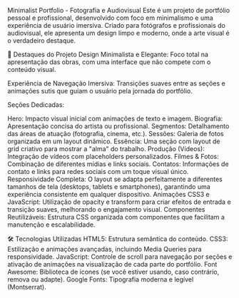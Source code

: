 Minimalist Portfolio - Fotografia e Audiovisual
Este é um projeto de portfólio pessoal e profissional, desenvolvido com foco em minimalismo e uma experiência de usuário imersiva. Criado para fotógrafos e profissionais do audiovisual, ele apresenta um design limpo e moderno, onde a arte visual é o verdadeiro destaque.

🌟 Destaques do Projeto
Design Minimalista e Elegante: Foco total na apresentação das obras, com uma interface que não compete com o conteúdo visual.

Experiência de Navegação Imersiva: Transições suaves entre as seções e animações sutis que guiam o usuário pela jornada do portfólio.

Seções Dedicadas:

Hero: Impacto visual inicial com animações de texto e imagem.
Biografia: Apresentação concisa do artista ou profissional.
Segmentos: Detalhamento das áreas de atuação (fotografia, cinema, etc.).
Sessões: Galeria de fotos organizada em um layout dinâmico.
Essência: Uma seção com layout de grid criativo para mostrar a "alma" do trabalho.
Produção (Vídeos): Integração de vídeos com placeholders personalizados.
Filmes & Fotos: Combinação de diferentes mídias e links sociais.
Contatos: Informações de contato e links para redes sociais com um toque visual único.
Responsividade Completa: O layout se adapta perfeitamente a diferentes tamanhos de tela (desktops, tablets e smartphones), garantindo uma experiência consistente em qualquer dispositivo.
Animações CSS3 e JavaScript: Utilização de opacity e transform para criar efeitos de entrada e transição suaves, melhorando o engajamento visual.
Componentes Reutilizáveis: Estrutura CSS organizada com componentes que facilitam a manutenção e escalabilidade.

🛠️ Tecnologias Utilizadas
HTML5: Estrutura semântica do conteúdo.
CSS3: Estilização e animações avançadas, incluindo Media Queries para responsividade.
JavaScript: Controle de scroll para navegação por seções e ativação de animações na visualização de cada parte do portfólio.
Font Awesome: Biblioteca de ícones (se você estiver usando, caso contrário, remova ou adapte).
Google Fonts: Tipografia moderna e legível (Montserrat).
